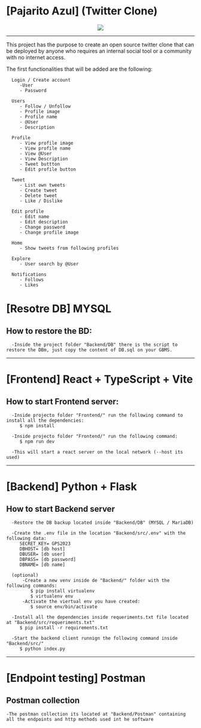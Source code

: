 # [Pajarito Azul] (Twitter Clone)
<p align="center">
  <img src="https://i.ibb.co/mBW7r1p/Screen-Shot-2023-09-17-at-16-50-34.png" />
</p>

***

    
   This project has the purpose to create an open source twitter clone that can be deployed by anyone who requires an internal social tool or a community with no internet access.

   The first functionalities that will be added are the following:

      Login / Create account	
         -User
         - Password
 
      Users	
         - Follow / Unfollow
         - Profile image
         - Profile name
         - @User
         - Description

      Profile	
         - View profile image
         - View profile name
         - View @User
         - View Description
         - Tweet buttton
         - Edit profile button

      Tweet	  
         - List own tweets
         - Create tweet 
         - Delete tweet
         - Like / Dislike

      Edit profile	
         - Edit name
         - Edit description
         - Change password
         - Change profile image

      Home	
         - Show tweets from following profiles

      Explore	
         - User search by @User
         
      Notifications	
         - Follows
         - Likes

# [Resotre DB] MYSQL
   ## How to restore the BD:
      -Inside the project folder "Backend/DB" there is the script to restore the DBm, just copy the content of DB.sql on your GBMS.
***


# [Frontend] React + TypeScript + Vite
   ## How to start Frontend server:
      
      -Inside projecto folder "Frontend/" run the following command to install all the dependencies:
         $ npm install

      -Inside projecto folder "Frontend/" run the following command:
         $ npm run dev
      
      -This will start a react server on the local network (--host its used)
***


# [Backend] Python + Flask
   ## How to start Backend server
      
      -Restore the DB backup located inside "Backend/DB" (MYSQL / MariaDB)
      
      -Create the .env file in the location "Backend/src/.env" with the following data:
         SECRET_KEY= GPS2023
         DBHOST= [db host]
         DBUSER= [db user]
         DBPASS= [db password]
         DBNAME= [db name]
         
      (optional)   
          -Create a new venv inside de "Backend/" folder with the following commands:
             $ pip install virtualenv
             $ virtualenv env
          -Activate the viertual env you have created:
             $ source env/bin/activate
         
      -Install all the dependencies inside requeriments.txt file located at "Backend/src/requeriments.txt"
         $ pip install -r requirements.txt
      
      -Start the backend client runnign the following command inside "Backend/src/"
         $ python index.py
***

# [Endpoint testing] Postman
   ## Postman collection
      
    -The postman collection its located at "Backend/Postman" containing all the endpoints and http methods used int he software
